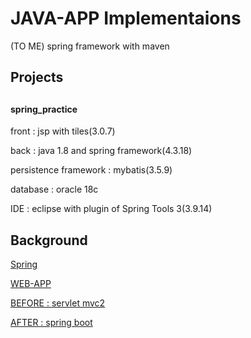 # JAVA-APP Implementaions
(TO ME) spring framework with maven

## Projects 

##

#### spring_practice
front : jsp with tiles(3.0.7) 

back : java 1.8 and spring framework(4.3.18)

persistence framework : mybatis(3.5.9)

database : oracle 18c

IDE : eclipse with plugin of Spring Tools 3(3.9.14)

##

## Background
[Spring](./Springs.md)

[WEB-APP](https://github.com/devsacti/WEB-APP)

[BEFORE : servlet mvc2](./servletMvc2.md)

[AFTER : spring boot](./springboot.md)